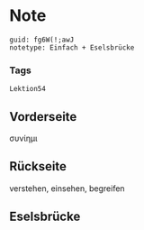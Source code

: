 # Note
```
guid: fg6W(!;awJ
notetype: Einfach + Eselsbrücke
```

### Tags
```
Lektion54
```

## Vorderseite
συνίημι

## Rückseite
verstehen, einsehen, begreifen

## Eselsbrücke

